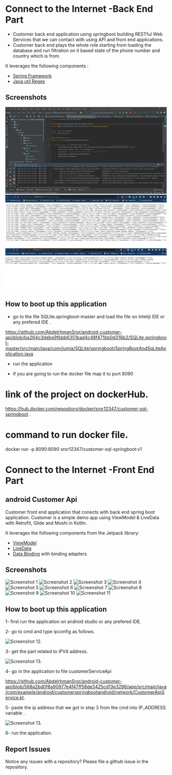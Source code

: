 # Connect to the Internet -Back End Part
* Customer back end application using springboot building RESTful Web Services that we can contact with using API and  front end applications.
* Customer back end plays the whole role starting from loading the database and run filtration on it based state of the phone number and country which is from.


 It leverages the following components :

* [Spring Framework](https://spring.io/projects/spring-framework)
* [Java util Regex](https://docs.oracle.com/javase/7/docs/api/java/util/regex/package-summary.html)

 
 ## Screenshots

![Screenshot 1](screenshots/spring_app_run.JPG)
![Screenshot 2](screenshots/running_1.JPG)
![Screenshot 3](screenshots/running_2.JPG)





 
## How to boot up this application  
* go to the file SQLite.springboot-master and load the file on Inteliji IDE  or any prefered IDE .


https://github.com/AbdelrhmanSror/android-customer-api/blob/ba264c3debe9fbbb6351bad4c48f471bb0d316b2/SQLite.springboot-master/src/main/java/com/jumia/SQLite/springboot/SpringBootAndSqLiteApplication.java

* run the application

* if you are going to run the docker file map it to port 8090

# link of the project on dockerHub.
  
  https://hub.docker.com/repository/docker/sror12347/customer-sql-springboot .
  
# command to run docker file.
docker run -p 8090:8090 sror12347/customer-sql-springboot:v1


# Connect to the Internet -Front End Part


## android Customer Api
Customer front end application that conects with back end spring boot application.
Customer is a simple demo app using ViewModel & LiveData with Retrofit, Glide and Moshi in Kotlin.

It leverages the following components from the Jetpack library:

* [ViewModel](https://developer.android.com/topic/libraries/architecture/viewmodel)
* [LiveData](https://developer.android.com/topic/libraries/architecture/livedata)
* [Data Binding](https://developer.android.com/topic/libraries/data-binding/) with binding adapters

## Screenshots

![Screenshot 1](screenshots/Screenshot_20210719-163310_Customers.jpg)
![Screenshot 2](screenshots/Screenshot_20210719-163315_Customers.jpg)
![Screenshot 3](screenshots/Screenshot_20210719-163322_Customers.jpg)
![Screenshot 4](screenshots/Screenshot_20210719-163327_Customers.jpg)
![Screenshot 5](screenshots/Screenshot_20210719-163334_Customers.jpg)
![Screenshot 6](screenshots/Screenshot_20210719-163338_Customers.jpg)
![Screenshot 7](screenshots/Screenshot_20210719-163405_Customers.jpg)
![Screenshot 8](screenshots/Screenshot_20210719-163413_Customers.jpg)
![Screenshot 9](screenshots/Screenshot_20210719-163416_Customers.jpg)
![Screenshot 10](screenshots/Screenshot_20210719-163421_Customers.jpg)
![Screenshot 11](screenshots/Screenshot_20210719-163424_Customers.jpg)





## How to boot up this application  
1- first run the application on android studio or any prefered IDE.


2- go to cmd and type ipconfig as follows.

  ![Screenshot 12](screenshots/cmd.JPG).
  
3- get the part related to iPV4 address.

  ![Screenshot 13](screenshots/ip.JPG).
  
4- go in the application to file customerServiceApi

   https://github.com/AbdelrhmanSror/android-customer-api/blob/568a2bd0f8a90977e4f47ff58de5425cd13e3296/app/src/main/java/com/example/android/customerspringbootandroid/network/CustomerApiService.kt.
   
   
5- paste the ip address that we got in step 3 from the cmd  into IP_ADDRESS variable .
   
   ![Screenshot 13](screenshots/ip_address_variable.JPG).
   
   
6- run the application.



## Report Issues
Notice any issues with a repository? Please file a github issue in the repository.
